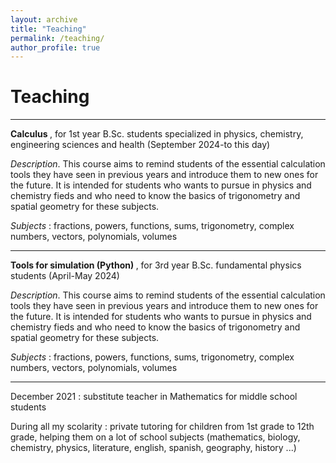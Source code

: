 ```yaml
---
layout: archive
title: "Teaching"
permalink: /teaching/
author_profile: true
---
```



Teaching
======

***
<b> Calculus </b>, for 1st year B.Sc. students specialized in physics, chemistry, engineering sciences and health
(September 2024-to this day)

<i>Description</i>. This course aims to remind students of the essential calculation tools they have seen in previous years and introduce them to new ones for the future. It is intended for students who wants to pursue in physics and chemistry fieds and who need to know the basics of trigonometry and spatial geometry for these subjects.

<i>Subjects</i> : fractions, powers, functions, sums, trigonometry, complex numbers, vectors, polynomials, volumes
***
<b> Tools for simulation (Python) </b>, for 3rd year B.Sc. fundamental physics students
(April-May 2024)

<i>Description</i>. This course aims to remind students of the essential calculation tools they have seen in previous years and introduce them to new ones for the future. It is intended for students who wants to pursue in physics and chemistry fieds and who need to know the basics of trigonometry and spatial geometry for these subjects.

<i>Subjects</i> : fractions, powers, functions, sums, trigonometry, complex numbers, vectors, polynomials, volumes
***



December 2021 : substitute teacher in Mathematics for middle school students

During all my scolarity : private tutoring for children from 1st grade to 12th grade, helping them on a lot of school subjects (mathematics, biology, chemistry, physics, literature, english, spanish, geography, history ...)
